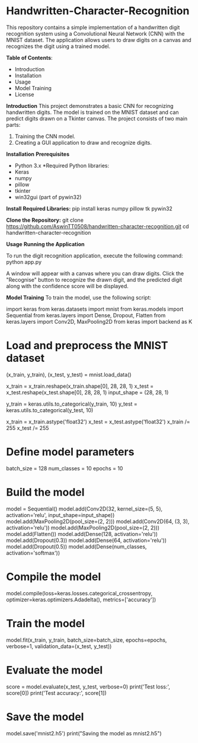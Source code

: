 # Handwritten-Character-Recognition
This repository contains a simple implementation of a handwritten digit recognition system using a Convolutional Neural Network (CNN) with the MNIST dataset. The application allows users to draw digits on a canvas and recognizes the digit using a trained model.

**Table of Contents**:
* Introduction
* Installation
* Usage
* Model Training
* License
  
**Introduction**
This project demonstrates a basic CNN for recognizing handwritten digits. The model is trained on the MNIST dataset and can predict digits drawn on a Tkinter canvas. The project consists of two main parts:

1. Training the CNN model.
2. Creating a GUI application to draw and recognize digits.
   
**Installation**
**Prerequisites**
* Python 3.x
*Required Python libraries:
* Keras
* numpy
* pillow
* tkinter
* win32gui (part of pywin32)

**Install Required Libraries:**
pip install keras numpy pillow tk pywin32

**Clone the Repository:**
git clone https://github.com/AswinTT0508/handwritten-character-recognition.git
cd handwritten-character-recognition

**Usage**
**Running the Application**

To run the digit recognition application, execute the following command:
python app.py

A window will appear with a canvas where you can draw digits. Click the "Recognise" button to recognize the drawn digit, and the predicted digit along with the confidence score will be displayed.

**Model Training**
To train the model, use the following script:

import keras
from keras.datasets import mnist
from keras.models import Sequential
from keras.layers import Dense, Dropout, Flatten
from keras.layers import Conv2D, MaxPooling2D
from keras import backend as K

# Load and preprocess the MNIST dataset
(x_train, y_train), (x_test, y_test) = mnist.load_data()

x_train = x_train.reshape(x_train.shape[0], 28, 28, 1)
x_test = x_test.reshape(x_test.shape[0], 28, 28, 1)
input_shape = (28, 28, 1)

y_train = keras.utils.to_categorical(y_train, 10)
y_test = keras.utils.to_categorical(y_test, 10)

x_train = x_train.astype('float32')
x_test = x_test.astype('float32')
x_train /= 255
x_test /= 255

# Define model parameters
batch_size = 128
num_classes = 10
epochs = 10

# Build the model
model = Sequential()
model.add(Conv2D(32, kernel_size=(5, 5), activation='relu', input_shape=input_shape))
model.add(MaxPooling2D(pool_size=(2, 2)))
model.add(Conv2D(64, (3, 3), activation='relu'))
model.add(MaxPooling2D(pool_size=(2, 2)))
model.add(Flatten())
model.add(Dense(128, activation='relu'))
model.add(Dropout(0.3))
model.add(Dense(64, activation='relu'))
model.add(Dropout(0.5))
model.add(Dense(num_classes, activation='softmax'))

# Compile the model
model.compile(loss=keras.losses.categorical_crossentropy,
              optimizer=keras.optimizers.Adadelta(),
              metrics=['accuracy'])

# Train the model
model.fit(x_train, y_train,
          batch_size=batch_size,
          epochs=epochs,
          verbose=1,
          validation_data=(x_test, y_test))

# Evaluate the model
score = model.evaluate(x_test, y_test, verbose=0)
print('Test loss:', score[0])
print('Test accuracy:', score[1])

# Save the model
model.save('mnist2.h5')
print("Saving the model as mnist2.h5")
